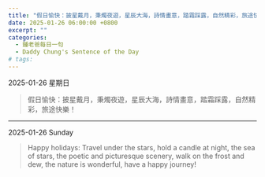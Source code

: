```yaml
---
title: "假日愉快：披星戴月，秉燭夜遊，星辰大海，詩情畫意，踏霜踩露，自然精彩，旅途快樂！ <br> Happy holidays: Travel under the stars, hold a candle at night, the sea of ​​stars, the poetic and picturesque scenery, walk on the frost and dew, the nature is wonderful, have a happy journey!"
date: 2025-01-26 06:00:00 +0800
excerpt: ""
categories:
  - 鍾老爸每日一句
  - Daddy Chung's Sentence of the Day
# tags:
---
```


2025-01-26 星期日

> 假日愉快：披星戴月，秉燭夜遊，星辰大海，詩情畫意，踏霜踩露，自然精彩，旅途快樂！

---

2025-01-26 Sunday

> Happy holidays: Travel under the stars, hold a candle at night, the sea of ​​stars, the poetic and picturesque scenery, walk on the frost and dew, the nature is wonderful, have a happy journey!
